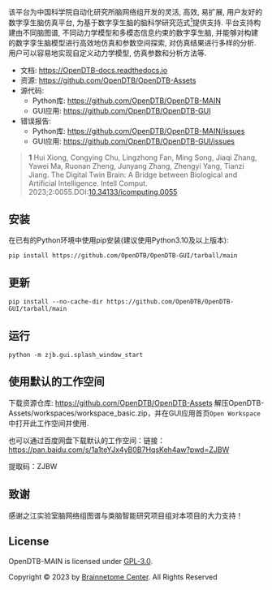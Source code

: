 
该平台为中国科学院自动化研究所脑网络组开发的灵活, 高效, 易扩展, 用户友好的数字孪生脑仿真平台, 为基于数字孪生脑的脑科学研究范式[<sup>1</sup>](#ref-1)提供支持. 平台支持构建由不同脑图谱, 不同动力学模型和多模态信息约束的数字孪生脑, 并能够对构建的数字孪生脑模型进行高效地仿真和参数空间探索, 对仿真结果进行多样的分析. 用户可以容易地实现自定义动力学模型, 仿真参数和分析方法等.

- 文档: https://OpenDTB-docs.readthedocs.io
- 资源: https://github.com/OpenDTB/OpenDTB-Assets
- 源代码:
    - Python库: https://github.com/OpenDTB/OpenDTB-MAIN
    - GUI应用: https://github.com/OpenDTB/OpenDTB-GUI
- 错误报告:
    - Python库: https://github.com/OpenDTB/OpenDTB-MAIN/issues
    - GUI应用: https://github.com/OpenDTB/OpenDTB-GUI/issues

> <b id="ref-1">1</b> Hui Xiong, Congying Chu, Lingzhong Fan, Ming Song, Jiaqi Zhang, Yawei Ma, Ruonan Zheng, Junyang Zhang, Zhengyi Yang, Tianzi Jiang. The Digital Twin Brain: A Bridge between Biological and Artificial Intelligence. Intell Comput. 2023;2:0055.DOI:[10.34133/icomputing.0055](https://doi.org/10.34133/icomputing.0055)

## 安装

在已有的Python环境中使用pip安装(建议使用Python3.10及以上版本):

```
pip install https://github.com/OpenDTB/OpenDTB-GUI/tarball/main
```

更新
---
```
pip install --no-cache-dir https://github.com/OpenDTB/OpenDTB-GUI/tarball/main
```

运行
---
```
python -m zjb.gui.splash_window_start
```

使用默认的工作空间
---
下载资源仓库: https://github.com/OpenDTB/OpenDTB-Assets
解压OpenDTB-Assets/workspaces/workspace_basic.zip，并在GUI应用首页`Open Workspace`中打开此工作空间并使用.

也可以通过百度网盘下载默认的工作空间：链接：https://pan.baidu.com/s/1a1teYJx4yB0B7HqsKeh4aw?pwd=ZJBW 

提取码：ZJBW 


致谢
---
感谢之江实验室脑网络组图谱与类脑智能研究项目组对本项目的大力支持！

License
---
OpenDTB-MAIN is licensed under [GPL-3.0](LICENSE).

Copyright © 2023 by [Brainnetome Center](http://www.brainnetome.org/cn/). All Rights Reserved